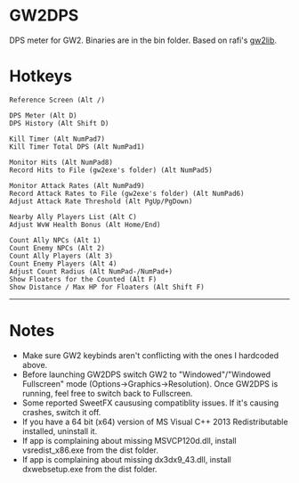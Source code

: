 GW2DPS
=======

DPS meter for GW2. Binaries are in the bin folder. Based on rafi's [gw2lib](http://www.gamerevision.com/showthread.php?3691-Gw2lib&p=45709).


Hotkeys
=======
```
Reference Screen (Alt /)

DPS Meter (Alt D)
DPS History (Alt Shift D)

Kill Timer (Alt NumPad7)
Kill Timer Total DPS (Alt NumPad1)

Monitor Hits (Alt NumPad8)
Record Hits to File (gw2exe's folder) (Alt NumPad5)

Monitor Attack Rates (Alt NumPad9)
Record Attack Rates to File (gw2exe's folder) (Alt NumPad6)
Adjust Attack Rate Threshold (Alt PgUp/PgDown)

Nearby Ally Players List (Alt C)
Adjust WvW Health Bonus (Alt Home/End)

Count Ally NPCs (Alt 1)
Count Enemy NPCs (Alt 2)
Count Ally Players (Alt 3)
Count Enemy Players (Alt 4)
Adjust Count Radius (Alt NumPad-/NumPad+)
Show Floaters for the Counted (Alt F)
Show Distance / Max HP for Floaters (Alt Shift F)
```

----------------------------------

Notes
=======

- Make sure GW2 keybinds aren't conflicting with the ones I hardcoded above.
- Before launching GW2DPS switch GW2 to "Windowed"/"Windowed Fullscreen" mode (Options->Graphics->Resolution). Once GW2DPS is running, feel free to switch back to Fullscreen. 
- Some reported SweetFX caususing compatiblity issues. If it's causing crashes, switch it off.
- If you have a 64 bit (x64) version of MS Visual C++ 2013 Redistributable installed, uninstall it. 
- If app is complaining about missing MSVCP120d.dll, install vsredist_x86.exe from the dist folder.
- If app is complaining about missing dx3dx9_43.dll, install dxwebsetup.exe from the dist folder.
